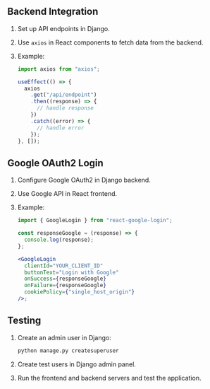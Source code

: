 ## Backend Integration

1. Set up API endpoints in Django.
2. Use `axios` in React components to fetch data from the backend.
3. Example:

   ```jsx
   import axios from "axios";

   useEffect(() => {
     axios
       .get("/api/endpoint")
       .then((response) => {
         // handle response
       })
       .catch((error) => {
         // handle error
       });
   }, []);
   ```

## Google OAuth2 Login

1. Configure Google OAuth2 in Django backend.
2. Use Google API in React frontend.
3. Example:

   ```jsx
   import { GoogleLogin } from "react-google-login";

   const responseGoogle = (response) => {
     console.log(response);
   };

   <GoogleLogin
     clientId="YOUR_CLIENT_ID"
     buttonText="Login with Google"
     onSuccess={responseGoogle}
     onFailure={responseGoogle}
     cookiePolicy={"single_host_origin"}
   />;
   ```

## Testing

1. Create an admin user in Django:

   ```sh
   python manage.py createsuperuser
   ```

2. Create test users in Django admin panel.

3. Run the frontend and backend servers and test the application.
